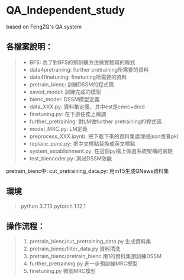 # QA_Independent_study
based on FengZQ's QA system

## 各檔案說明：
> - BFS: 為了對BFS的預訓練方法做實驗寫的程式
> - data4pretraining: further pretraining所需要的資料
> - data4finetuning: finetuning所需要的資料
> - pretrain_bienc: 訓練DSSM的程式碼
> - saved_model: 訓練完成的模型
> - bienc_model: DSSM模型定義
> - data_XXX.py: 資料集定義，其中est是cmrc+drcd
> - finetuning.py: 在下游任務上微調
> - further_pretraining: 對LM做further pretraining的程式碼
> - model_MRC.py: LM定義
> - preprocess_XXX.ipynb: 把下載下來的資料集處理成json或者pkl
> - replace_punc.py: 把中文標點替換成英文標點
> - system_establishment.py: 在這個py檔上做過系統架構的實驗
> - test_biencoder.py: 測試DSSM效能

pretrain_bienc中:
cut_pretraining_data.py: 用mT5生成QNews資料集

## 環境

> python 3.7.13
> pytorch 1.12.1

## 操作流程：

>1. pretrain_bienc/cut_pretraining_data.py 生成資料集
>2. pretrain_bienc/filter_data.py 資料清洗
>3. pretrain_bienc/pretrain_bienc 用1的資料集預訓練DSSM
>4. further_pretraining.py 進一步預訓練MRC模型
>5. finetuning.py 微調MRC模型
